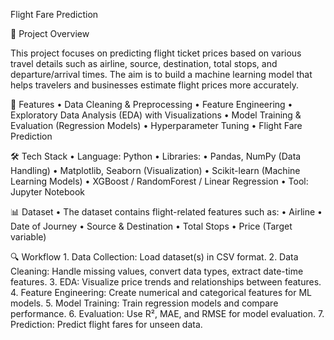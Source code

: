 Flight Fare Prediction


📌 Project Overview

This project focuses on predicting flight ticket prices based on various travel details such as airline, source, destination, total stops, and departure/arrival times. The aim is to build a machine learning model that helps travelers and businesses estimate flight prices more accurately.


🚀 Features
	•	Data Cleaning & Preprocessing
	•	Feature Engineering
	•	Exploratory Data Analysis (EDA) with Visualizations
	•	Model Training & Evaluation (Regression Models)
	•	Hyperparameter Tuning
	•	Flight Fare Prediction


🛠️ Tech Stack
	•	Language: Python
	•	Libraries:
	•	Pandas, NumPy (Data Handling)
	•	Matplotlib, Seaborn (Visualization)
	•	Scikit-learn (Machine Learning Models)
	•	XGBoost / RandomForest / Linear Regression
	•	Tool: Jupyter Notebook


📊 Dataset
	•	The dataset contains flight-related features such as:
	•	Airline
	•	Date of Journey
	•	Source & Destination
	•	Total Stops
	•	Price (Target variable)


🔍 Workflow
	1.	Data Collection: Load dataset(s) in CSV format.
	2.	Data Cleaning: Handle missing values, convert data types, extract date-time features.
	3.	EDA: Visualize price trends and relationships between features.
	4.	Feature Engineering: Create numerical and categorical features for ML models.
	5.	Model Training: Train regression models and compare performance.
	6.	Evaluation: Use R², MAE, and RMSE for model evaluation.
	7.	Prediction: Predict flight fares for unseen data.
